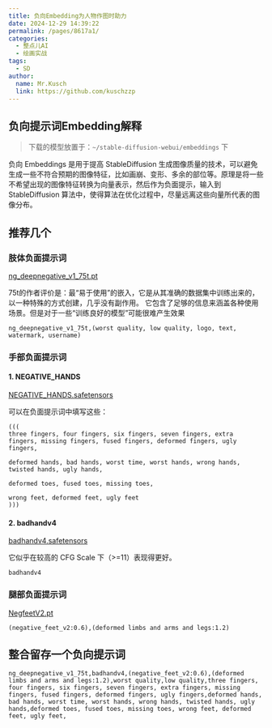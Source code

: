 ```yaml
---
title: 负向Embedding为人物作图时助力
date: 2024-12-29 14:39:22
permalink: /pages/8617a1/
categories:
  - 整点儿AI
  - 绘画实战
tags:
  - SD
author: 
  name: Mr.Kusch
  link: https://github.com/kuschzzp
---
```

## 负向提示词Embedding解释

> 下载的模型放置于：`~/stable-diffusion-webui/embeddings` 下

负向 Embeddings 是用于提高 StableDiffusion
生成图像质量的技术，可以避免生成一些不符合预期的图像特征，比如画崩、变形、多余的部位等。原理是将一些不希望出现的图像特征转换为向量表示，然后作为负面提示，输入到
StableDiffusion 算法中，使得算法在优化过程中，尽量远离这些向量所代表的图像分布。

## 推荐几个

### 肢体负面提示词

[ng_deepnegative_v1_75t.pt](https://civitai.com/models/4629/deep-negative-v1x)

75t的作者评价是：最“易于使用”的嵌入，它是从其准确的数据集中训练出来的，以一种特殊的方式创建，几乎没有副作用。
它包含了足够的信息来涵盖各种使用场景。但是对于一些“训练良好的模型”可能很难产生效果

``` 
ng_deepnegative_v1_75t,(worst quality, low quality, logo, text, watermark, username)
```

### 手部负面提示词

#### 1. NEGATIVE_HANDS

[NEGATIVE_HANDS.safetensors](https://civitai.com/models/583583/negative-hands)

可以在负面提示词中填写这些：

```
(((
three fingers, four fingers, six fingers, seven fingers, extra fingers, missing fingers, fused fingers, deformed fingers, ugly fingers,

deformed hands, bad hands, worst time, worst hands, wrong hands, twisted hands, ugly hands,

deformed toes, fused toes, missing toes, 

wrong feet, deformed feet, ugly feet
)))
```

#### 2. badhandv4

[badhandv4.safetensors](https://civitai.com/models/16993/badhandv4)

它似乎在较高的 CFG Scale 下（>=11）表现得更好。

``` 
badhandv4
```

### 腿部负面提示词

[NegfeetV2.pt](https://civitai.com/models/90707/negfeet-improve-feet-quality)

``` 
(negative_feet_v2:0.6),(deformed limbs and arms and legs:1.2)
```

## 整合留存一个负向提示词

```
ng_deepnegative_v1_75t,badhandv4,(negative_feet_v2:0.6),(deformed limbs and arms and legs:1.2),worst quality,low quality,three fingers, four fingers, six fingers, seven fingers, extra fingers, missing fingers, fused fingers, deformed fingers, ugly fingers,deformed hands, bad hands, worst time, worst hands, wrong hands, twisted hands, ugly hands,deformed toes, fused toes, missing toes, wrong feet, deformed feet, ugly feet,
```


